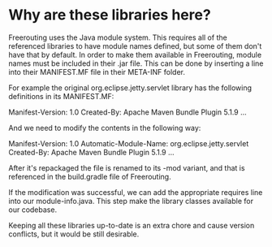 # Why are these libraries here?

Freerouting uses the Java module system. This requires all of the referenced libraries to have module names defined, but some of them don't have that by default. In order to make them available in Freerouting, module names must be included in their .jar file. This can be done by inserting a line into their MANIFEST.MF file in their META-INF folder.

For example the original org.eclipse.jetty.servlet library has the following definitions in its MANIFEST.MF:

Manifest-Version: 1.0
Created-By: Apache Maven Bundle Plugin 5.1.9
...

And we need to modify the contents in the following way:

Manifest-Version: 1.0
Automatic-Module-Name: org.eclipse.jetty.servlet
Created-By: Apache Maven Bundle Plugin 5.1.9
...

After it's repackaged the file is renamed to its -mod variant, and that is referenced in the build.gradle file of Freerouting.

If the modification was successful, we can add the appropriate requires line into our module-info.java. This step make the library classes available for our codebase.

Keeping all these libraries up-to-date is an extra chore and cause version conflicts, but it would be still desirable.